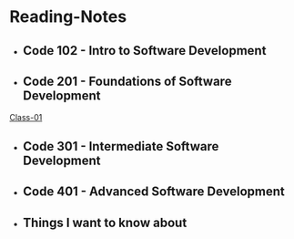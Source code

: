# Reading-Notes
* ## Code 102 - Intro to Software Development
* ## Code 201 - Foundations of Software Development
[Class-01]('./class-01.md')
* ## Code 301 - Intermediate Software Development
* ## Code 401 - Advanced Software Development
* ## Things I want to know about

